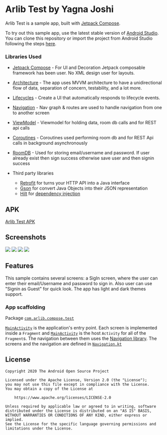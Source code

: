 # Arlib Test by Yagna Joshi

Arlib Test is a sample app, built with
[Jetpack Compose](https://developer.android.com/jetpack/compose).

To try out this sample app, use the latest stable version
of [Android Studio](https://developer.android.com/studio).
You can clone this repository or import the
project from Android Studio following the steps
[here](https://developer.android.com/jetpack/compose/setup#sample).

### Libraries Used

* [Jetpack Compose][21] - For UI and Decoration Jetpack composable framework has been user. No XML design user for layouts.
* [Architecture][10] - The app uses MVVM architecture to have a unidirectional flow of data, separation of concern, testability, and a lot more.
* [Lifecycles][11] - Create a UI that automatically responds to lifecycle events.
* [Navigation][12] - Nav graph & routes are used to handle navigation from one to another screen
* [ViewModel][13] - Viewmodel for holding data, room db calls and  for REST api calls
* [Coroutines][34] - Coroutines used performing room db  and  for REST Api calls in background asynchronously
* [RoomDB][36] - Used for storing email/username and password. If user already exist then sign success otherwise save user and then signin success

* Third party libraries
  * [Retrofit][30] for turns your HTTP API into a Java interface
  * [Gson][31] for convert Java Objects into their JSON representation
  * [Hilt][32] for [dependency injection][33]

## APK 
<a href="https://github.com/yagnajoshi/Arlib-Test-Jetpack-ComposeUI/blob/main/apk/ArlibTestByYagna.apk">Arlib Test APK</a>

## Screenshots

<img src="screenshots/SignInPage.jpg"/>
<img src="screenshots/SignIn_Filled.jpg"/>
<img src="screenshots/HomePage.jpg"/>
<img src="screenshots/MedicineDetailPage.jpg"/>

## Features

This sample contains several screens: a SigIn screen, where the user can enter their email/Username and password to sign in. Also user can use "Signin as Guest" for quick look. The app has light and dark themes support.

### App scaffolding

Package [`com.arlib.compose.test`][1]

[`MainActivity`][2] is the application's entry point. Each screen is implemented inside a `Fragment` and [`MainActivity`][2] is the host `Activity` for all of the `Fragment`s.
The navigation between them uses the [Navigation library][3]. The screens and the navigation are defined in [`Navigation.kt`][4]

[1]: app/src/main/java/com/arlib/compose/test
[2]: app/src/main/java/com/arlib/compose/test/MainActivity.kt
[3]: https://developer.android.com/guide/navigation
[4]: app/src/main/java/com/arlib/compose/test/Navigation.kt



## License

```
Copyright 2020 The Android Open Source Project

Licensed under the Apache License, Version 2.0 (the "License");
you may not use this file except in compliance with the License.
You may obtain a copy of the License at

    https://www.apache.org/licenses/LICENSE-2.0

Unless required by applicable law or agreed to in writing, software
distributed under the License is distributed on an "AS IS" BASIS,
WITHOUT WARRANTIES OR CONDITIONS OF ANY KIND, either express or implied.
See the License for the specific language governing permissions and
limitations under the License.
```
[1]: https://www.balldontlie.io/#introduction
[10]: https://developer.android.com/jetpack/compose/architecture
[11]: https://developer.android.com/jetpack/compose/lifecycle
[12]: https://developer.android.com/jetpack/compose/navigation
[13]: https://developer.android.com/jetpack/compose/state#viewmodel-state
[14]: https://kotlinlang.org/docs/flow.html
[15]: https://developer.android.com/training/data-storage/room
[20]: https://developer.android.com/jetpack/compose/tutorial
[21]: https://developer.android.com/jetpack/compose
[30]: https://square.github.io/retrofit/
[31]: https://github.com/google/gson
[32]: https://developer.android.com/training/dependency-injection/hilt-android
[33]: https://developer.android.com/training/dependency-injection
[34]: https://developer.android.com/kotlin/coroutines
[35]: https://github.com/airbnb/lottie-android
[36]: https://developer.android.com/training/data-storage/room
